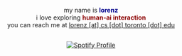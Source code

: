 <style>
  body, html {
    height: 100%;
    margin: 0;
    display: flex;
    justify-content: center;
    align-items: center;
    flex-direction: column;
    text-align: center;
  }
</style>

<body>

<div>
  my name is <b style="color: darkblue;">lorenz</b>
  <br>
  i love exploring <b style="color: darkred;">human-ai interaction</b>
  <br>
  you can reach me at <u>lorenz [at] cs [dot] toronto [dot] edu</u>
</div>

------

<div>
  <a href="https://spotify-github-profile.vercel.app/api/view?uid=31zpkynut64cdrjpfygah4cnn3um&redirect=true">
    <img src="https://spotify-github-profile.vercel.app/api/view?uid=31zpkynut64cdrjpfygah4cnn3um&cover_image=true&theme=novatorem&show_offline=true&background_color=171111&interchange=true&bar_color=81d8d0&bar_color_cover=true" alt="Spotify Profile">
  </a>
</div>

</body>
